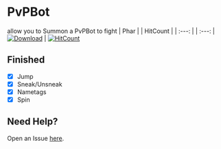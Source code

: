 # PvPBot
allow you to Summon a PvPBot to fight
| Phar |  | HitCount |
| :---: | | :---: |
 [![Download](https://img.shields.io/badge/download-latest-blue.svg)](https://poggit.pmmp.io/ci/VirulStudios/PvPBot/PvPBot) | [![HitCount](http://hits.dwyl.io/CLADevs/Bot.svg)](http://hits.dwyl.io/CLADevs/Bot)

## Finished
 - [x] Jump
 - [x] Sneak/Unsneak
 - [x] Nametags
 - [x] Spin

 ## Need Help?
  Open an Issue [here](https://github.com/VirulStudios/PvPBot/issues/new).
